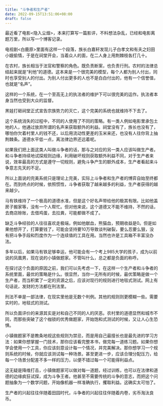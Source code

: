 ```yaml
---
title: "斗争者和生产者"
date: 2022-09-15T13:51:06+08:00
draft: false
---
```


最近看了电影<隐入尘烟>，本来打算写一篇影评，不料想法杂乱，已经和电影离题万里，所以写一个博客记录。

电视剧<白鹿原>里面有这样一个段落，族长白嘉轩发现儿子白孝文和有夫之妇田小娥偷情，于是在祠堂开会，当着众人的面，在二人身上用荆棘枝各打几十。

在农村，族长相当于法官和警察的角色。既负责断案，也负责行刑。农村的法律总结起来就是“利他”的道德。这本来是一个很完美的模型，每个人都为别人付出，同时也享受别人的付出。为别人付出更多的人也不是白白付出的，他有一个信誉值，也就是“名声”。

这样的一个系统，在一个至高无上的执法者的维护下可以很完美的运作。执法者本身当然也受到大众的监督。

黑娃打砸祠堂正式宣告宗族势力的灭亡，这个完美的系统也就维持不下去了。

这个系统消失的过程中，不同的人使用了不同的策略。有一类人例如电影里承包土地的人，他通过放弃所谓的名声来获取额外的利益。祠堂没有了，族长也没有了，哪怕你欠着村里人的钱不还，以后用流动性更差的玉米来还，也没有人往你背上抽荆棘条。道德水平低一点，离法律边界还远着呢。

如果我们把上面这类人叫做斗争者的话，那与之对应的另一类人应该叫做生产者。和斗争者持续地试探规则边缘，利用破坏规则获取额外利益不同，对于生产者来说，效率最高的方式是遵守一切规则，避免斗争产生的额外成本，生产者看起来斗争意志先天的不足。

所以上面说的完美系统只是理论上完美，实际上斗争者和生产者的博弈自始至终都在。而到终点的时候，依照惯性，斗争者获取了越来越多的利益，生产者获得的越来越少。

马有铁维持了一个极高的道德水准，但是这个好名声带给他的极其有限。比如他盖房子搬家等，没有一个人帮忙。但对他来说，这个道德又不能不维持，不然的话，去商店赊账，去借鸡蛋，去拉粪，可能都做不成了。

缺乏斗争经验的人往往喜欢走极端，例如他献血，熊猫血，预期收益是0。但是如果他想开了，打算要钱了，可能会坚持要10万导致谈判破裂，要么忍要么狠，没有把斗争手段和烈度作为一个连续值的工具在用。当然也许是工具箱不丰富没办法。

多年以后，如果马有铁足够幸运，他可能会有一个考上985大学的孩子，成为以前说的凤凰男，现在说的小镇做题家。不管叫什么，总之都是负面的称呼。

在探讨这个负面的原因之前，我们可以先考虑一下，在这样一个生产者和斗争者的系统里面，最优的策略是什么。很显然，当你一无所有的时候，最优策略是做一个生产者，而当积累了一定的资源之后，应该对现行的规则进行地毯式测试。网上有句话说，发财的方法都在刑法里。

刑法不单是一部法律，在现实里他是无数个判例。其他的规则则更模糊一些。需要实时的，地毯式的测试。

所以负面评价的来源其实是对和自己不同的人的厌恶。农村里的道德显然和城市不同，而那些突破了这个枷锁的优秀做题家，开始饱和式测试的时候，又让人心生恐惧。

小镇做题家不是教条地视这些规则为禁忌，而是用自己最擅长也是最先进的学习方法：如果你想掌握一门技术，那你应该看完整本书，做完每一道练习题。如果你想学会使用一个工具，你应该刻意设计每一个情况，并完美解决。那你想学习一个规则系统的时候，你就应该测试每一种场景。甚至更进一步，应该合理分配压力，给每一个场景分配差不多一样的压力，以便不错过每一个可能得利益点。

这无疑是降维打击，小镇做题家可以做对每一道题，经过训练，也可以在法律和道德的边缘疯狂试探，成为斗争王者。他甚至不需要传统的斗争的意志，而把这个问题抽象为一个数学问题，开始像机器一样准确执行，攫取利益。这确实太可怕了。

生产者的兴起往往伴随着田园时代，斗争者的兴起往往伴随着内卷，劣币淘汰良币。
